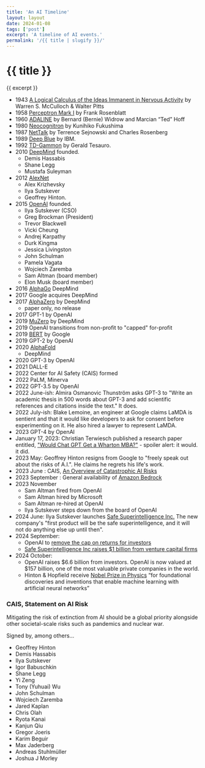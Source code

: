 ```yaml
---
title: 'An AI Timeline'
layout: layout
date: 2024-01-08
tags: ['post']
excerpt: 'A timeline of AI events.'
permalink: '/{{ title | slugify }}/'
---
```


<hgroup>
	<h1>{{ title }}</h1>
	<p>{{ excerpt }}</p>
</hgroup>

-   1943 [A Logical Calculus of the Ideas Immanent in Nervous Activity](https://www.cs.cmu.edu/~./epxing/Class/10715/reading/McCulloch.and.Pitts.pdf) by Warren S. McCulloch & Walter Pitts
-   1958 [Perceptron Mark I](https://en.wikipedia.org/wiki/Perceptron) by Frank Rosenblatt
-   1960 [ADALINE](https://en.wikipedia.org/wiki/ADALINE) by Bernard (Bernie) Widrow and Marcian “Ted” Hoff
-   1980 [Neocognitron](https://en.wikipedia.org/wiki/Neocognitron) by Kunihiko Fukushima
-   1987 [NetTalk](<https://en.wikipedia.org/wiki/NETtalk_(artificial_neural_network)>) by Terrence Sejnowski and Charles Rosenberg
-   1989 [Deep Blue](<https://en.wikipedia.org/wiki/Deep_Blue_(chess_computer)>) by IBM.
-   1992 [TD-Gammon](https://en.wikipedia.org/wiki/TD-Gammon) by Gerald Tesauro.
-   2010 [DeepMind](https://en.wikipedia.org/wiki/Google_DeepMind) founded.
    -   Demis Hassabis
    -   Shane Legg
    -   Mustafa Suleyman
-   2012 [AlexNet](https://en.wikipedia.org/wiki/AlexNet)
    -   Alex Krizhevsky
    -   Ilya Sutskever
    -   Geoffrey Hinton.
-   2015 [OpenAI](https://en.wikipedia.org/wiki/OpenAI) founded.
    -   Ilya Sutskever (CSO)
    -   Greg Brockman (President)
    -   Trevor Blackwell
    -   Vicki Cheung
    -   Andrej Karpathy
    -   Durk Kingma
    -   Jessica Livingston
    -   John Schulman
    -   Pamela Vagata
    -   Wojciech Zaremba
    -   Sam Altman (board member)
    -   Elon Musk (board member)
-   2016 [AlphaGo](https://en.wikipedia.org/wiki/AlphaGo) DeepMind
-   2017 Google acquires DeepMind
-   2017 [AlphaZero](https://en.wikipedia.org/wiki/AlphaZero) by DeepMind
    -   paper only, no release
-   2017 GPT-1 by OpenAI
-   2019 [MuZero](https://en.wikipedia.org/wiki/MuZero) by DeepMind
-   2019 OpenAI transitions from non-profit to "capped" for-profit
-   2019 [BERT](<https://en.wikipedia.org/wiki/BERT_(language_model)>) by Google
-   2019 GPT-2 by OpenAI
-   2020 [AlphaFold](https://en.wikipedia.org/wiki/AlphaFold)
    -   DeepMind
-   2020 GPT-3 by OpenAI
-   2021 DALL-E
-   2022 Center for AI Safety (CAIS) formed
-   2022 PaLM, Minerva
-   2022 GPT-3.5 by OpenAI
-   2022 June-ish: Almira Osmanovic Thunström asks GPT-3 to "Write an academic thesis in 500 words about GPT-3 and add scientific references and citations inside the text." It does.
-   2022 July-ish: Blake Lemoine, an engineer at Google claims LaMDA is sentient and that it would like developers to ask for consent before experimenting on it. He also hired a lawyer to represent LaMDA.
-   2023 GPT-4 by OpenAI
-   January 17, 2023: Christian Terwiesch published a research paper entitled, ["Would Chat GPT Get a Wharton MBA?"](https://mackinstitute.wharton.upenn.edu/2023/would-chat-gpt3-get-a-wharton-mba-new-white-paper-by-christian-terwiesch/) - spoiler alert: it would. it did.
-   2023 May: Geoffrey Hinton resigns from Google to "freely speak out about the risks of A.I.". He claims he regrets his life's work.
-   2023 June : CAIS, [An Overview of Catastrophic AI Risks](https://www.safe.ai/ai-risk)
-   2023 September : General availability of [Amazon Bedrock](https://aws.amazon.com/bedrock/)
-  2023 November
   -  Sam Altman fired from OpenAI
   -  Sam Altman hired by Microsoft
   -  Sam Altman re-hired at OpenAI
   -  Ilya Sutskever steps down from the board of OpenAI
- 2024 June: Ilya Sutskever launches [Safe Superintelligence Inc.](https://ssi.inc/)  The new company's "first product will be the safe superintelligence, and it will not do anything else up until then".
-  2024 September:
   -  OpenAI to [remove the cap on returns for investors](https://www.reuters.com/technology/artificial-intelligence/openai-remove-non-profit-control-give-sam-altman-equity-sources-say-2024-09-25/)
   -  [Safe Superintelligence Inc raises $1 billion from venture capital firms](https://www.reuters.com/technology/artificial-intelligence/openai-co-founder-sutskevers-new-safety-focused-ai-startup-ssi-raises-1-billion-2024-09-04/)
-  2024 October:
   -  OpenAI raises $6.6 billion from investors.  OpenAI is now valued at $157 billion, one of the most valuable private companies in the world.
   -  Hinton & Hopfield receive [Nobel Prize in Physics](https://www.nobelprize.org/prizes/physics/2024/press-release/) “for foundational discoveries and inventions that enable machine learning with artificial neural networks”


### CAIS, Statement on AI Risk
Mitigating the risk of extinction from AI should be a global priority alongside other societal-scale risks such as pandemics and nuclear war.

Signed by, among others...

-   Geoffrey Hinton
-   Demis Hassabis
-   Ilya Sutskever
-   Igor Babuschkin
-   Shane Legg
-   Yi Zeng
-   Tony (Yuhuai) Wu
-   John Schulman
-   Wojciech Zaremba
-   Jared Kaplan
-   Chris Olah
-   Ryota Kanai
-   Kanjun Qiu
-   Gregor Joeris
-   Karim Beguir
-   Max Jaderberg
-   Andreas Stuhlmüller
-   Joshua J Morley

